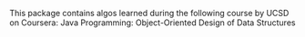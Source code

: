 This package contains algos learned during the following course by UCSD on Coursera:
Java Programming: Object-Oriented Design of Data Structures
